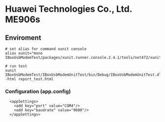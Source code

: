 # Huawei Technologies Co., Ltd. ME906s

## Enviroment

```
# set alias for command xunit console
alias xunit="mono IBoxUsbModemTest/packages/xunit.runner.console.2.4.1/tools/net472/xunit.console.exe"

# run test
xunit IBoxUsbModemTest/IBoxUsbModemUnitTest/bin/Debug/IBoxUsbModemUnitTest.dll -html report_test.html

```

### Configuration (app.config)

```
  <appSettings>
    <add key="port" value="COM4"/>
    <add key="baudrate" value="9600"/>
  </appSettings>
```